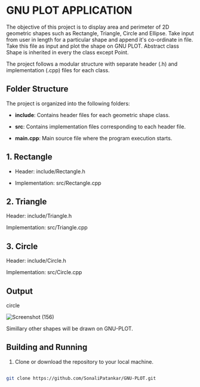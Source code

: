 # GNU PLOT APPLICATION
The objective of this project is to display area and perimeter of 2D geometric shapes such as Rectangle, Triangle, Circle and Ellipse.
Take input from user in length for a particular shape and append it's co-ordinate in file. Take this file as input and plot the shape on GNU PLOT.
Abstract class Shape is inherited in every the class except Point.

The project follows a modular structure with separate header (.h) and implementation (.cpp) files for each class.

## Folder Structure
The project is organized into the following folders:

- **include**: Contains header files for each geometric shape class.
 
- **src**: Contains implementation files corresponding to each header file.
 
- **main.cpp**: Main source file where the program execution starts.
##  1. Rectangle
 
- Header: include/Rectangle.h
 
- Implementation: src/Rectangle.cpp
 
## 2. Triangle
 
Header: include/Triangle.h
 
Implementation: src/Triangle.cpp
 
## 3. Circle
 
Header: include/Circle.h
 
Implementation: src/Circle.cpp

## Output
circle

![Screenshot (156)](https://github.com/SonaliPatankar/GNU-PLOT/assets/158050645/7a613fdb-d9bb-4379-af7a-351eb8e16d65)

Simillary other shapes will be drawn on GNU-PLOT.
## Building and Running
1. Clone or download the repository to your local machine.
```bash
 
git clone https://github.com/SonaliPatankar/GNU-PLOT.git

